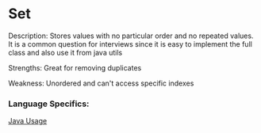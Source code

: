 # Set

Description: Stores values with no particular order and no repeated values. It is a common question for interviews since it is easy to implement the full class and also use it from java utils

Strengths: Great for removing duplicates

Weakness: Unordered and can't access specific indexes

### Language Specifics:
[Java Usage](/languages/java/java-sets.md)
